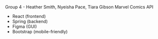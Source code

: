 Group 4 - Heather Smith, Nyeisha Pace, Tiara Gibson
Marvel Comics API
- React (frontend)
- Spring (backend)
- Figma (GUI)
- Bootstrap (mobile-friendly)
